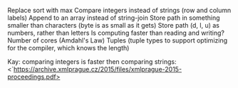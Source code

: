 Replace sort with max
Compare integers instead of strings (row and column labels)
Append to an array instead of string-join
Store path in something smaller than characters (byte is as small as it gets)
Store path (d, l, u) as numbers, rather than letters
Is computing faster than reading and writing?
Number of cores (Amdahl's Law)
Tuples (tuple types to support optimizing for the compiler, which knows the length)

Kay: comparing integers is faster then comparing strings:
<`https://archive.xmlprague.cz/2015/files/xmlprague-2015-proceedings.pdf>
